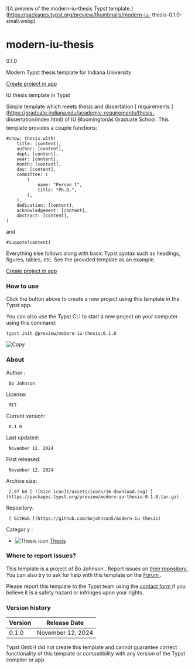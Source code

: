 ![A preview of the modern-iu-thesis Typst
template.](https://packages.typst.org/preview/thumbnails/modern-iu-
thesis-0.1.0-small.webp)

#  modern-iu-thesis

0.1.0

Modern Typst thesis template for Indiana University

[ Create project in app ](/app?template=modern-iu-thesis&version=0.1.0)

IU thesis template in Typst

Simple template which meets thesis and dissertation [ requirements
](https://graduate.indiana.edu/academic-requirements/thesis-
dissertation/index.html) of IU Bloomingtonâs Graduate School. This template
provides a couple functions:

    
    
    #show: thesis.with(
        title: [content],
        author: [content],
        dept: [content],
        year: [content],
        month: [content],
        day: [content],
        committee: (
            (
                name: "Person 1",
                title: "Ph.D.",
            ),
        ),
        dedication: [content],
        acknowledgement: [content],
        abstract: [content],
    )
    

and

    
    
    #iuquote(content)
    

Everything else follows along with basic Typst syntax such as headings,
figures, tables, etc. See the provided template as an example.

[ Create project in app ](/app?template=modern-iu-thesis&version=0.1.0)

###  How to use

Click the button above to create a new project using this template in the
Typst app.

You can also use the Typst CLI to start a new project on your computer using
this command:

    
    
    typst init @preview/modern-iu-thesis:0.1.0

![Copy](/assets/icons/16-copy.svg)

###  About

Author  :

     Bo Johnson 
License:

     MIT 
Current version:

     0.1.0 
Last updated:

     November 12, 2024 
First released:

     November 12, 2024 
Archive size:

     2.97 kB [ ![Size icon](/assets/icons/16-download.svg) ](https://packages.typst.org/preview/modern-iu-thesis-0.1.0.tar.gz)
Repository:

     [ GitHub ](https://github.com/bojohnson5/modern-iu-thesis)
Categor  y  :

    

  * ![Thesis icon](/assets/icons/16-mortarboard.svg) [ Thesis ](https://typst.app/universe/search/?category=thesis)

###  Where to report issues?

This  template  is a project of  Bo Johnson  .  Report issues on  [ their
repository ](https://github.com/bojohnson5/modern-iu-thesis) .  You can also
try to ask for help with this  template  on the  [ Forum
](https://forum.typst.app) .

Please report this  template  to the Typst team using the  [ contact form
](https://typst.app/contact) if you believe it is a safety hazard or infringes
upon your rights.

###  Version history

Version  |  Release Date   
---|---  
0.1.0  |  November 12, 2024   
  
Typst GmbH did not create this  template  and cannot guarantee correct
functionality of this  template  or compatibility with any version of the
Typst compiler or app.

